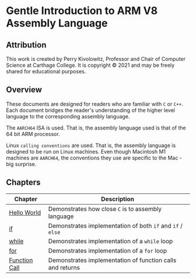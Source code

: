 # Gentle Introduction to ARM V8 Assembly Language

## Attribution

This work is created by Perry Kivolowitz, Professor and Chair of Computer Science at Carthage College. It is copyright © 2021 and may be freely
shared for educational purposes.

## Overview

These documents are designed for readers who are familiar with `C` or `C++`. Each
document bridges the reader's understanding of the higher level language to the
corresponding assembly language.

The `AARCH64` ISA is used. That is, the assembly language used is that of the 64 bit ARM processor.

Linux `calling conventions` are used. That is, the assembly language is designed to be run on Linux machines. Even though Macintosh M1 machines are `AARCH64`, the conventions they use are specific to the Mac - big surprise.

## Chapters

| Chapter | Description |
| ------- | ----------- |
| [Hello World](./helloworld.md) | Demonstrates how close `C` is to assembly language |
| [if](./if.md) | Demonstrates implementation of both `if` and `if` / `else` |
| [while](./while.md) | Demonstrates implementation of a `while` loop |
| [for](./for.md) | Demonstrates implementation of a `for` loop |
| [Function Call](./func.md) | Demonstrates implementation of function calls and returns |
